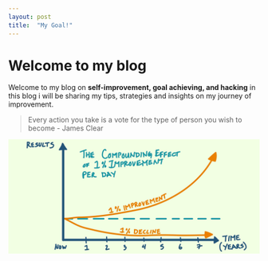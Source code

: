 ```yaml
---
layout: post
title:  "My Goal!"
---
```


# Welcome to my blog

Welcome to my blog on **self-improvement, goal achieving, and hacking**
in this blog i will be sharing my tips, strategies and insights on my journey of improvement. 

> Every action you take is a vote for the type of person you wish to become - James Clear

![Atomic Habit Chart](images/atomic_1_chart.jpeg)